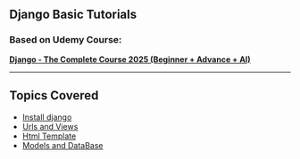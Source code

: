 ## Django Basic Tutorials

### Based on Udemy Course:

**[Django - The Complete Course 2025 (Beginner + Advance + AI)](https://www.udemy.com/share/10bqJP/)**

<hr>

## Topics Covered
- [Install django](notes/install.md)
- [Urls and Views](notes/urls_views.md)
- [Html Template](notes/template.md)
- [Models and DataBase](notes/models.md)


